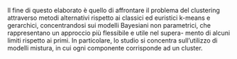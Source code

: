 Il fine di questo elaborato è quello di affrontare il problema del clustering attraverso metodi
alternativi rispetto ai classici ed euristici k-means e gerarchici, concentrandosi sui modelli
Bayesiani non parametrici, che rappresentano un approccio più flessibile e utile nel supera-
mento di alcuni limiti rispetto ai primi.
In particolare, lo studio si concentra sull’utilizzo di modelli mistura, in cui ogni componente
corrisponde ad un cluster.
